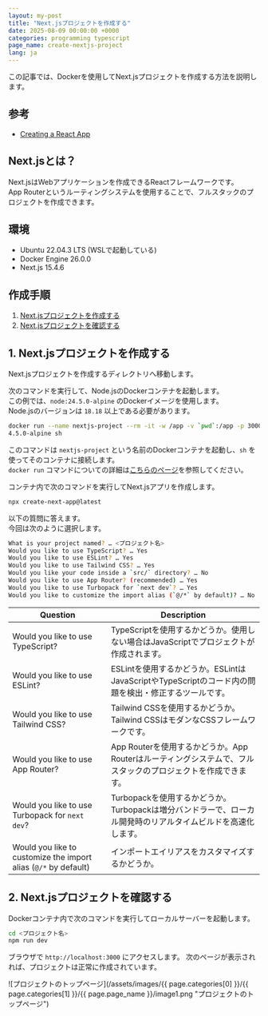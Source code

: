 ```yaml
---
layout: my-post
title: "Next.jsプロジェクトを作成する"
date: 2025-08-09 00:00:00 +0000
categories: programming typescript
page_name: create-nextjs-project
lang: ja
---
```


この記事では、Dockerを使用してNext.jsプロジェクトを作成する方法を説明します。

## 参考
- [Creating a React App](https://react.dev/learn/creating-a-react-app)

## Next.jsとは？
Next.jsはWebアプリケーションを作成できるReactフレームワークです。  
App Routerというルーティングシステムを使用することで、フルスタックのプロジェクトを作成できます。

## 環境
- Ubuntu 22.04.3 LTS (WSLで起動している)
- Docker Engine 26.0.0
- Next.js 15.4.6

## 作成手順
1. [Next.jsプロジェクトを作成する](#1-nextjsプロジェクトを作成する)
2. [Next.jsプロジェクトを確認する](#2-nextjsプロジェクトを確認する)

## 1. Next.jsプロジェクトを作成する
Next.jsプロジェクトを作成するディレクトリへ移動します。

次のコマンドを実行して、Node.jsのDockerコンテナを起動します。  
この例では、`node:24.5.0-alpine` のDockerイメージを使用します。  
Node.jsのバージョンは `18.18` 以上である必要があります。

```bash
docker run --name nextjs-project --rm -it -w /app -v `pwd`:/app -p 3000:3000 node:2
4.5.0-alpine sh
```

このコマンドは `nextjs-project` という名前のDockerコンテナを起動し、`sh` を使ってそのコンテナに接続します。  
`docker run` コマンドについての詳細は[こちらのページ](/platform/docker/about-docker-commands#docker-run)を参照してください。

コンテナ内で次のコマンドを実行してNext.jsアプリを作成します。

```bash
npx create-next-app@latest
```

以下の質問に答えます。  
今回は次のように選択します。

```bash
What is your project named? … <プロジェクト名>
Would you like to use TypeScript? … Yes
Would you like to use ESLint? … Yes
Would you like to use Tailwind CSS? … Yes
Would you like your code inside a `src/` directory? … No
Would you like to use App Router? (recommended) … Yes
Would you like to use Turbopack for `next dev`? … Yes
Would you like to customize the import alias (`@/*` by default)? … No
```

|Question|Description|
|------|-----------|
|Would you like to use TypeScript?|TypeScriptを使用するかどうか。使用しない場合はJavaScriptでプロジェクトが作成されます。|
|Would you like to use ESLint?|ESLintを使用するかどうか。ESLintはJavaScriptやTypeScriptのコード内の問題を検出・修正するツールです。|
|Would you like to use Tailwind CSS?|Tailwind CSSを使用するかどうか。Tailwind CSSはモダンなCSSフレームワークです。|
|Would you like to use App Router?|App Routerを使用するかどうか。App Routerはルーティングシステムで、フルスタックのプロジェクトを作成できます。|
|Would you like to use Turbopack for `next dev`?|Turbopackを使用するかどうか。Turbopackは増分バンドラーで、ローカル開発時のリアルタイムビルドを高速化します。|
|Would you like to customize the import alias (`@/*` by default)|インポートエイリアスをカスタマイズするかどうか。|

## 2. Next.jsプロジェクトを確認する
Dockerコンテナ内で次のコマンドを実行してローカルサーバーを起動します。

```bash
cd <プロジェクト名>
npm run dev
```

ブラウザで `http://localhost:3000` にアクセスします。
次のページが表示されれば、プロジェクトは正常に作成されています。

![プロジェクトのトップページ](/assets/images/{{ page.categories[0] }}/{{ page.categories[1] }}/{{ page.page_name }}/image1.png "プロジェクトのトップページ")